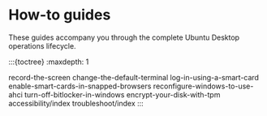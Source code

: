 # How-to guides

These guides accompany you through the complete Ubuntu Desktop operations lifecycle.

:::{toctree}
:maxdepth: 1

record-the-screen
change-the-default-terminal
log-in-using-a-smart-card
enable-smart-cards-in-snapped-browsers
reconfigure-windows-to-use-ahci
turn-off-bitlocker-in-windows
encrypt-your-disk-with-tpm
accessibility/index
troubleshoot/index
:::
